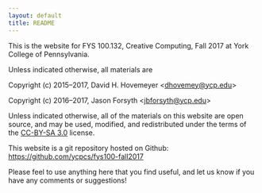 ```yaml
---
layout: default
title: README
---
```


This is the website for FYS 100.132, Creative Computing, Fall 2017 at York College of
Pennsylvania.

Unless indicated otherwise, all materials are

Copyright (c) 2015&ndash;2017, David H. Hovemeyer &lt;<dhovemey@ycp.edu>&gt;

Copyright (c) 2016&ndash;2017, Jason Forsyth &lt;<jbforsyth@ycp.edu>&gt;

Unless indicated otherwise, all of the materials on this website
are open source, and may be used, modified, and redistributed
under the terms of the <a href="http://creativecommons.org/licenses/by-sa/3.0/us/">CC-BY-SA 3.0</a>
license.

This website is a git repository hosted on Github: <https://github.com/ycpcs/fys100-fall2017>

Please feel to use anything here that you find useful,
and let us know if you have any comments or suggestions!

